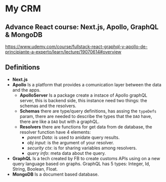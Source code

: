 # My CRM
## Advance React course: Next.js, Apollo, GraphQL & MongoDB

https://www.udemy.com/course/fullstack-react-graphql-y-apollo-de-principiante-a-experto/learn/lecture/19070614#overview

## Definitions

- **Next.js** 
- **Apollo** Is a platform that provides a comunication layer between the data and the apps.
    - **ApolloServer** Is a package create a instace of Apollo graphQL server, this is backend side, this instance need two things: the schemas and the resolvers.
    - **Schemas** there are type/query definitions, has assing the `typeDefs` param, there are needed to describe the types that the `DAO` have, there are like a `DAO` but with a graphQL.
    - **Resolvers** there are functions for get data from de database, the resolver function have 4 elements:
      - _parent Data_: is used to anidate query results.
      - _obj input_: is the argument of your resolver.
      - _security ctx_: is for sharing variables among resolvers.
      - _query info_: meta data about the query.
- **GraphQL** Is a tech created by FB to create customs APIs using on a new query language based on graphs. GraphQL has 5 types: Integer, Id, String, Boolean, Float.
- **MongoDB** Is a document based database.
